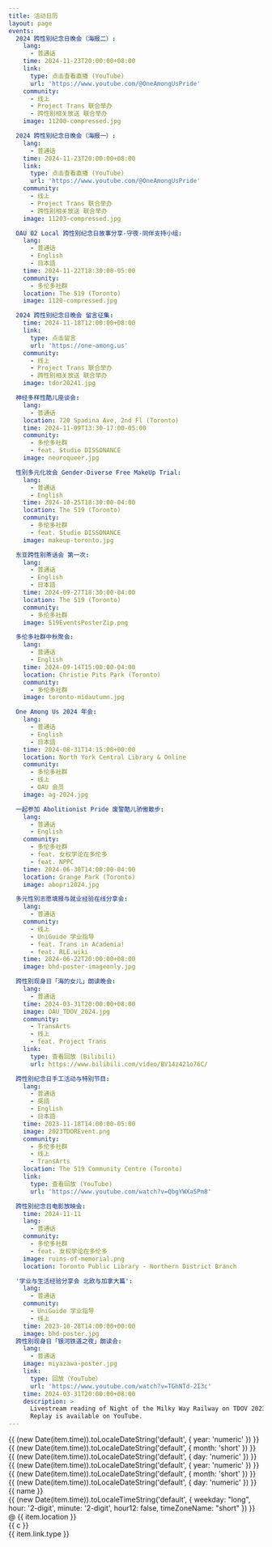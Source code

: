 ```yaml
---
title: 活动日历
layout: page
events:
  2024 跨性别纪念日晚会（海报二）:
    lang:
      - 普通话
    time: 2024-11-23T20:00:00+08:00
    link:
      type: 点击查看直播 (YouTube)
      url: 'https://www.youtube.com/@OneAmongUsPride'
    community:
      - 线上
      - Project Trans 联合举办
      - 跨性别相关放送 联合举办
    image: 11200-compressed.jpg

  2024 跨性别纪念日晚会（海报一）:
    lang:
      - 普通话
    time: 2024-11-23T20:00:00+08:00
    link:
      type: 点击查看直播 (YouTube)
      url: 'https://www.youtube.com/@OneAmongUsPride'
    community:
      - 线上
      - Project Trans 联合举办
      - 跨性别相关放送 联合举办
    image: 11203-compressed.jpg

  OAU 02 Local 跨性别纪念日故事分享-守夜-同伴支持小组:
    lang:
      - 普通话
      - English
      - 日本語
    time: 2024-11-22T18:30:00-05:00
    community:
      - 多伦多社群
    location: The 519 (Toronto)
    image: 1120-compressed.jpg

  2024 跨性别纪念日晚会 留言征集:
    time: 2024-11-18T12:00:00+08:00
    link:
      type: 点击留言
      url: 'https://one-among.us'
    community:
      - 线上
      - Project Trans 联合举办
      - 跨性别相关放送 联合举办
    image: tdor20241.jpg

  神经多样性酷儿座谈会:
    lang:
      - 普通话
    location: 720 Spadina Ave, 2nd Fl (Toronto)
    time: 2024-11-09T13:30-17:00-05:00
    community:
      - 多伦多社群
      - feat. Studio DISSONANCE
    image: neuroqueer.jpg

  性别多元化妆会 Gender-Diverse Free MakeUp Trial:
    lang:
      - 普通话
      - English
    time: 2024-10-25T18:30:00-04:00
    location: The 519 (Toronto)
    community:
      - 多伦多社群
      - feat. Studio DISSONANCE
    image: makeup-toronto.jpg

  东亚跨性别茶话会 第一次:
    lang:
      - 普通话
      - English
      - 日本語
    time: 2024-09-27T18:30:00-04:00
    location: The 519 (Toronto)
    community:
      - 多伦多社群
    image: 519EventsPosterZip.png

  多伦多社群中秋聚会:
    lang:
      - 普通话
      - English
    time: 2024-09-14T15:00:00-04:00
    location: Christie Pits Park (Toronto)
    community:
      - 多伦多社群
    image: toronto-midautumn.jpg

  One Among Us 2024 年会:
    lang:
      - 普通话
      - English
      - 日本語
    time: 2024-08-31T14:15:00+00:00
    location: North York Central Library & Online
    community:
      - 多伦多社群
      - 线上
      - OAU 会员
    image: ag-2024.jpg

  一起参加 Abolitionist Pride 废警酷儿骄傲散步:
    lang:
      - 普通话
      - English
    community:
      - 多伦多社群
      - feat. 女权学论在多伦多
      - feat. NPPC
    time: 2024-06-30T14:00:00-04:00
    location: Grange Park (Toronto)
    image: abopri2024.jpg

  多元性別志愿填报与就业经验在线分享会:
    lang:
      - 普通话
    community:
      - 线上
      - UniGuide 学业指导
      - feat. Trans in Academia!
      - feat. RLE.wiki
    time: 2024-06-22T20:00:00+08:00
    image: bhd-poster-imageonly.jpg

  跨性别现身日「海的女儿」朗读晚会:
    lang:
      - 普通话
    time: 2024-03-31T20:00:00+08:00
    image: OAU_TDOV_2024.jpg
    community:
      - TransArts
      - 线上
      - feat. Project Trans
    link:
      type: 查看回放 (Bilibili)
      url: https://www.bilibili.com/video/BV14z421o76C/

  跨性别纪念日手工活动与特别节目:
    lang:
      - 普通话
      - 吳語
      - English
      - 日本語
    time: 2023-11-18T14:00:00-05:00
    image: 2023TDOREvent.png
    community:
      - 多伦多社群
      - 线上
      - TransArts
    location: The 519 Community Centre (Toronto)
    link:
      type: 查看回放 (YouTube)
      url: 'https://www.youtube.com/watch?v=QbgYWXa5Pm8'

  跨性别纪念日电影放映会:
    time: 2024-11-11
    lang:
      - 普通话
    community:
      - 多伦多社群
      - feat. 女权学论在多伦多
    image: ruins-of-memorial.png
    location: Toronto Public Library - Northern District Branch

  '学业与生活经验分享会 北欧与加拿大篇':
    lang:
      - 普通话
    community:
      - UniGuide 学业指导
      - 线上
    time: 2023-10-28T14:00:00+00:00
    image: bhd-poster.jpg
  跨性别现身日「银河铁道之夜」朗读会:
    lang:
      - 普通话
    image: miyazawa-poster.jpg
    link:
      type: 回放（YouTube）
      url: 'https://www.youtube.com/watch?v=TGhNTd-2I3c'
    time: 2024-03-31T20:00:00+08:00
    description: >
      Livestream reading of Night of the Milky Way Railway on TDOV 2023, by One Among Us & Project Trans.
      Replay is available on YouTube.
---
```


<div class="EventGrid">
  <div class="container">
    <div class="events">
      <div v-for="(item, name) in $frontmatter.events" :key="name" class="event" loading='lazy'>
        <div class="date" v-if="item.time">
          <span class="year">{{ (new Date(item.time)).toLocaleDateString('default', {  year: 'numeric' }) }}</span>
          <span class="month">{{ (new Date(item.time)).toLocaleDateString('default', {  month: 'short' }) }}</span>
          <span class="day">{{ (new Date(item.time)).toLocaleDateString('default', { day: 'numeric' }) }}</span>
          <div class="actual-date">
            <span class="year">{{ (new Date(item.time)).toLocaleDateString('default', {  year: 'numeric' }) }}</span>
            <span class="month">{{ (new Date(item.time)).toLocaleDateString('default', {  month: 'short' }) }}</span>
            <span class="day">{{ (new Date(item.time)).toLocaleDateString('default', { day: 'numeric' }) }}</span>
          </div>
        </div>
        <div>
          <div class="info">
            <div class="summary"> {{ name }} </div>
            <div class="time">
              <span v-if="item.time">
                {{ (new Date(item.time)).toLocaleTimeString('default', { weekday: "long", hour: '2-digit', minute: '2-digit', hour12: false, timeZoneName: "short" }) }}
              </span>
              <span v-if="item.location">
                @ {{ item.location }}
              </span>
            </div>
            <div class="community">
              <div v-for="c in item.community" :key="c" class="cclick" loading='lazy'> {{ c }}
              </div>
              <div class="clink" v-if="item.link && item.link.type">
                <a v-if="item.link && item.link.type" class="link-type" :href="`${item.link.url}`">
                  {{ item.link.type }}
                </a>
              </div>
            </div>
            <!--div class="lang">
                {{
                item.lang
                ? item.lang.reduce((x, y) => x + " / " + y)
                : "English / 普通话 / 吳語 / 日本語"
                }}
                </div-->
          </div>
          <div class="poster">
            <img :src="`/assets/events/${item.image}`" :alt="`${name}`" />
          </div>
        </div>
      </div>
    </div>
  </div>
</div>

<style scoped lang="sass">
// vitepress/VPFeatures
.EventGrid
    position: relative
    padding: 0 24px

@media (min-width: 640px)
    .EventGrid
        padding: 0 48px

@media (min-width: 960px)
    .EventGrid
        padding: 0 64px

// See Also: ../Calendar.vue

$grid__cols: 12
.container
    margin: 0 auto
    max-width: 1152px

.events
    display: block
    width: 100%
    padding: 1em 0 1em 0

// Event box (this card style is copied from VitePress homepage theme)
.event
    display: flex
    gap: 1em
    border: 1px solid var(--vp-c-bg-soft)
    border-radius: 12px
    height: 100%
    background-color: var(--vp-c-bg-soft)
    transition: border-color 0.25s, background-color 0.25s
    padding: 1em
    margin: 0 0 1em 0
    width: 100%

@media (min-width: 960px)
    .events
        display: block
        column-count: 2

.event:hover
    border-color: var(--vp-c-brand-1)

img
    border-radius: 12px

.date, .actual-date
    display: flex
    gap: 0.5em
    justify-content: flex-end

.date
    .month, .day, .year
        font-size: 1.5em

    .dow
        font-size: 1.2em
        line-height: 1.2em

    // BEGIN sideways-lr COMPATIBILITY WORKAROUND
    // It's okay if you don't understand this whole ordeal, css is awesome right?
    // Check https://stackoverflow.com/q/77353660/7346633
    writing-mode: vertical-rl
    position: relative

    span
        opacity: 0

    .actual-date
        position: absolute
        top: 0
        left: 0

        writing-mode: lr
        width: max-content
        transform: rotate(-90deg) translateX(-100%)
        transform-origin: top left

        span
            opacity: unset
    // END sideways-lr COMPATIBILITY WORKAROUND

.dow, .time, .month
    color: var(--vp-c-brand-1)

.summary
    font-weight: bold
    font-size: 1.2em
    margin: 0 0 4px 0

.description
    margin-top: 1em

.community
    display: flex
    gap: 6px
    flex-wrap: wrap
    padding: 6px 0px 6px 0px
    margin: 0 0 4px 0

.cclick, .clink
    border: 1px solid var(--vp-c-indigo-soft)
    border-radius: 12px
    padding: 2px 8px 0 8px
    color: var(--vp-c-indigo-1)
    background-color: var(--vp-c-indigo-soft)
    height: 26px
    white-space: nowrap

.clink
    border: 1px solid
    border-radius: 12px
    padding: 2px 8px 0 8px
    color: var(--vp-c-red-1)
    background-color: var(--vp-c-red-soft)

// Phone
@media(max-width: 600px)
    .event
        flex-direction: column
        gap: 1.5em
        font-size: 0.8em

    .date
        writing-mode: horizontal-tb
        transform: none
        justify-content: flex-start
        align-items: flex-end

        .actual-date
            display: none

        span
            opacity: 1

</style>
